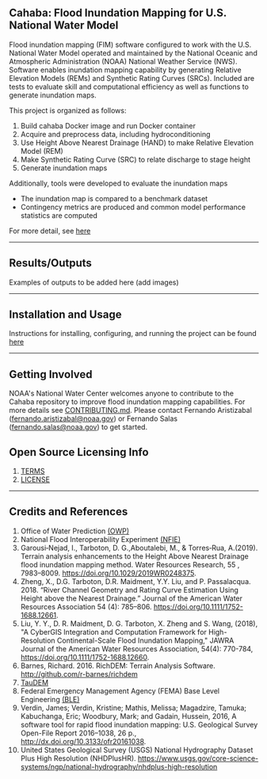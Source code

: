 ## Cahaba: Flood Inundation Mapping for U.S. National Water Model

Flood inundation mapping (FIM) software configured to work with the U.S. National Water Model operated and maintained by the National Oceanic and Atmospheric Administration (NOAA) National Weather Service (NWS). Software enables inundation mapping capability by generating Relative Elevation Models (REMs) and Synthetic Rating Curves (SRCs). Included are tests to evaluate skill and computational efficiency as well as functions to generate inundation maps.

This project is organized as follows:
1. Build cahaba Docker image and run Docker container
2. Acquire and preprocess data, including hydroconditioning
3. Use Height Above Nearest Drainage (HAND) to make Relative Elevation Model (REM)
4. Make Synthetic Rating Curve (SRC) to relate discharge to stage height
5. Generate inundation maps

Additionally, tools were developed to evaluate the inundation maps
- The inundation map is compared to a benchmark dataset
- Contingency metrics are produced and common model performance statistics are computed

For more detail, see [here](METHODS.md)

----

## Results/Outputs

Examples of outputs to be added here (add images)


----

## Installation and Usage

Instructions for installing, configuring, and running the project can be found [here](INSTALL.md)

----

## Getting Involved

NOAA's National Water Center welcomes anyone to contribute to the Cahaba repository to improve flood inundation mapping capabilities. For more details see [CONTRIBUTING.md](CONTRIBUTING.md). Please contact Fernando Aristizabal (fernando.aristizabal@noaa.gov) or Fernando Salas (fernando.salas@noaa.gov) to get started.

## Open Source Licensing Info
1. [TERMS](TERMS.md)
2. [LICENSE](LICENSE)

----

## Credits and References
1. Office of Water Prediction [(OWP)](https://water.noaa.gov/)
2. National Flood Interoperability Experiment [(NFIE)](https://web.corral.tacc.utexas.edu/nfiedata/)
3. Garousi‐Nejad, I., Tarboton, D. G.,Aboutalebi, M., & Torres‐Rua, A.(2019). Terrain analysis enhancements to the Height Above Nearest Drainage flood inundation mapping method. Water Resources Research, 55 , 7983–8009. https://doi.org/10.1029/2019WR0248375.
4. Zheng, X., D.G. Tarboton, D.R. Maidment, Y.Y. Liu, and P. Passalacqua. 2018. “River Channel Geometry and Rating Curve Estimation Using Height above the Nearest Drainage.” Journal of the American Water Resources Association 54 (4): 785–806. https://doi.org/10.1111/1752-1688.12661.
5. Liu, Y. Y., D. R. Maidment, D. G. Tarboton, X. Zheng and S. Wang, (2018), "A CyberGIS Integration and Computation Framework for High-Resolution Continental-Scale Flood Inundation Mapping," JAWRA Journal of the American Water Resources Association, 54(4): 770-784, https://doi.org/10.1111/1752-1688.12660.
6. Barnes, Richard. 2016. RichDEM: Terrain Analysis Software. http://github.com/r-barnes/richdem
7. [TauDEM](https://github.com/dtarb/TauDEM)
8. Federal Emergency Management Agency (FEMA) Base Level Engineering [(BLE)](https://webapps.usgs.gov/infrm/estBFE/)
9. Verdin, James; Verdin, Kristine; Mathis, Melissa; Magadzire, Tamuka; Kabuchanga, Eric; Woodbury, Mark; and Gadain, Hussein, 2016, A software tool for rapid flood inundation mapping: U.S. Geological Survey Open-File Report 2016–1038, 26 p., http://dx.doi.org/10.3133/ofr20161038.
10. United States Geological Survey (USGS) National Hydrography Dataset Plus High Resolution (NHDPlusHR). https://www.usgs.gov/core-science-systems/ngp/national-hydrography/nhdplus-high-resolution
